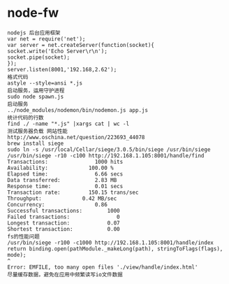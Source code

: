 # node-fw

    nodejs 后台应用框架
    var net = require('net');
    var server = net.createServer(function(socket){
    socket.write('Echo Server\r\n');
    socket.pipe(socket);
    });
    server.listen(8001,'192.168,2.62');
    格式代码
    astyle --style=ansi *.js
    启动服务，运用守护进程
    sudo node spawn.js
    启动服务
    ../node_modules/nodemon/bin/nodemon.js app.js
    统计代码的行数
    find ./ -name "*.js" |xargs cat | wc -l
    测试服务器负载 网站性能
    http://www.oschina.net/question/223693_44078
    brew install siege
    sudo ln -s /usr/local/Cellar/siege/3.0.5/bin/siege /usr/bin/siege
    /usr/bin/siege -r10 -c100 http://192.168.1.105:8001/handle/find
    Transactions:		        1000 hits
    Availability:		      100.00 %
    Elapsed time:		        6.66 secs
    Data transferred:	        2.83 MB
    Response time:		        0.01 secs
    Transaction rate:	      150.15 trans/sec
    Throughput:		        0.42 MB/sec
    Concurrency:		        0.86
    Successful transactions:        1000
    Failed transactions:	           0
    Longest transaction:	        0.07
    Shortest transaction:	        0.00
    fs的性能问题
    /usr/bin/siege -r100 -c1000 http://192.168.1.105:8001/handle/index
    return binding.open(pathModule._makeLong(path), stringToFlags(flags), mode);
    ^
    Error: EMFILE, too many open files './view/handle/index.html'
    尽量缓存数据，避免在应用中频繁读写io文件数据

